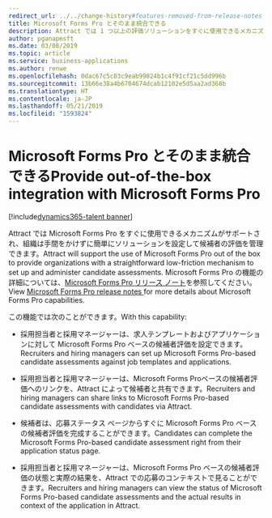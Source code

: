 ```yaml
---
redirect_url: ../../change-history#features-removed-from-release-notes-4
title: Microsoft Forms Pro とそのまま統合できる
description: Attract では 1 つ以上の評価ソリューションをすぐに使用できるメカニズムをサポートし、組織は手間をかけずに簡単にソリューションを設定して候補者の評価を管理できます。
author: pganapmsft
ms.date: 03/08/2019
ms.topic: article
ms.service: business-applications
ms.author: renwe
ms.openlocfilehash: 0dac67c5c03c9eab99824b1c4f91cf21c5dd996b
ms.sourcegitcommit: 13b66e38a4b6704674dcab12102e5d5aa2ad368b
ms.translationtype: HT
ms.contentlocale: ja-JP
ms.lasthandoff: 05/21/2019
ms.locfileid: "1593824"
---
```

#  <a name="provide-out-of-the-box-integration-with-microsoft-forms-pro"></a><span data-ttu-id="d3b86-103">Microsoft Forms Pro とそのまま統合できる</span><span class="sxs-lookup"><span data-stu-id="d3b86-103">Provide out-of-the-box integration with Microsoft Forms Pro</span></span>
[!include[dynamics365-talent banner](../../includes/dynamics365-talent.md)]





<span data-ttu-id="d3b86-104">Attract では Microsoft Forms Pro をすぐに使用できるメカニズムがサポートされ、組織は手間をかけずに簡単にソリューションを設定して候補者の評価を管理できます。</span><span class="sxs-lookup"><span data-stu-id="d3b86-104">Attract will support the use of Microsoft Forms Pro out of the box to provide organizations with a straightforward low-friction mechanism to set up and administer candidate assessments.</span></span> <span data-ttu-id="d3b86-105">Microsoft Forms Pro の機能の詳細については、[Microsoft Forms Pro リリース ノート](../../forms-pro/planned-features.md)を参照してください。</span><span class="sxs-lookup"><span data-stu-id="d3b86-105">View [Microsoft Forms Pro release notes ](../../forms-pro/planned-features.md) for more details about Microsoft Forms Pro capabilities.</span></span>

<span data-ttu-id="d3b86-106">この機能では次のことができます。</span><span class="sxs-lookup"><span data-stu-id="d3b86-106">With this capability:</span></span> 

-   <span data-ttu-id="d3b86-107">採用担当者と採用マネージャーは、求人テンプレートおよびアプリケーションに対して Microsoft Forms Pro ベースの候補者評価を設定できます。</span><span class="sxs-lookup"><span data-stu-id="d3b86-107">Recruiters and hiring managers can set up Microsoft Forms Pro-based candidate assessments against job templates and applications.</span></span>

-   <span data-ttu-id="d3b86-108">採用担当者と採用マネージャーは、Microsoft Forms Proベースの候補者評価へのリンクを、Attract によって候補者と共有できます。</span><span class="sxs-lookup"><span data-stu-id="d3b86-108">Recruiters and hiring managers can share links to Microsoft Forms Pro-based candidate assessments with candidates via Attract.</span></span>

-   <span data-ttu-id="d3b86-109">候補者は、応募ステータス ページからすぐに Microsoft Forms Pro ベースの候補者評価を完成することができます。</span><span class="sxs-lookup"><span data-stu-id="d3b86-109">Candidates can complete the Microsoft Forms Pro-based candidate assessment right from their application status page.</span></span>

-   <span data-ttu-id="d3b86-110">採用担当者と採用マネージャーは、Microsoft Forms Pro ベースの候補者評価の状態と実際の結果を、Attract での応募のコンテキストで見ることができます。</span><span class="sxs-lookup"><span data-stu-id="d3b86-110">Recruiters and hiring managers can view the status of  Microsoft Forms Pro-based candidate assessments and the actual results in context of the application in Attract.</span></span>
